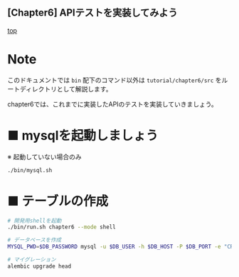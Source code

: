 [Chapter6] APIテストを実装してみよう
--
[top](../../README.md)

# Note
このドキュメントでは `bin` 配下のコマンド以外は `tutorial/chapter6/src` をルートディレクトリとして解説します。

chapter6では、これまでに実装したAPIのテストを実装していきましょう。

# ■ mysqlを起動しましょう

※ 起動していない場合のみ

```bash
./bin/mysql.sh
```

# ■ テーブルの作成

```bash
# 開発用shellを起動
./bin/run.sh chapter6 --mode shell

# データベースを作成
MYSQL_PWD=$DB_PASSWORD mysql -u $DB_USER -h $DB_HOST -P $DB_PORT -e "CREATE DATABASE IF NOT EXISTS chapter6"

# マイグレーション
alembic upgrade head
```
